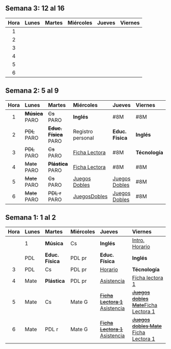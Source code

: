## Semana 3: 12 al 16

| Hora | Lunes | Martes | Miércoles | Jueves | Viernes |
| :---: | :--- | :--- | :--- | :--- | :--- |
| 1 |  |  |  |  |  |
| 2 |  |  |  |  |  |
| 3 |  |  |  |  |  |
| 4 |  |  |  |  |  |
| 5 |  |  |  |  |  |
| 6 |  |  |  |  |  |

## Semana 2: 5 al 9

| Hora | Lunes | Martes | Miércoles | Jueves | Viernes |
| :---: | :--- | :--- | :--- | :--- | :--- |
| 1 | ~~**Música**~~ PARO | ~~Cs~~ PARO | **Inglés** | \#8M | \#8M |
| 2 | ~~PDL~~ PARO | ~~**Educ. Física**~~ PARO | Registro personal | **Educ. Física** | **Inglés** |
| 3 | ~~PDL~~ PARO | ~~Cs~~ PARO | [Ficha Lectora](/proyectos/relevamiento-punto-de-partida.md#ficha-lectora) | \#8M | **Técnología** |
| 4 | ~~Mate~~ PARO | ~~**Plástica**~~ PARO | [Ficha Lectora](/proyectos/relevamiento-punto-de-partida.md#ficha-lectora) | \#8M | \#8M |
| 5 | ~~Mate~~ PARO | ~~Cs~~ PARO | [Juegos Dobles](/proyectos/relevamiento-punto-de-partida.md#juego-dobles) | [Juegos Dobles](/proyectos/relevamiento-punto-de-partida.md#juego-dobles) | \#8M |
| 6 | ~~Mate~~ PARO | ~~PDL r~~ PARO | [JuegosDobles](/proyectos/relevamiento-punto-de-partida.md#juego-dobles) | [Juegos Dobles](/proyectos/relevamiento-punto-de-partida.md#juego-dobles) | \#8M |

## Semana 1: 1 al 2

| Hora | Lunes | Martes | Miércoles | Jueves | Viernes |
| :---: | :--- | :--- | :--- | :--- | :--- |
|  | 1 | **Música** | Cs | **Inglés** | [Intro. Horario]({{site.baseurl}}/modules/proyectos/relevamiento-punto-de-partida/#horarios-registros-y-juegos-dobles) |
|  | PDL | **Educ. Física** | PDL pr | **Educ. Física** | **Inglés** |
| 3 | PDL | Cs | PDL pr | [Horario](/proyectos/relevamiento-punto-de-partida.md#asistencia) | **Técnología** |
| 4 | Mate | **Plástica** | PDL pr | [Asistencia](/proyectos/relevamiento-punto-de-partida.md#asistencia) | [Fícha lectora 1](/proyectos/relevamiento-punto-de-partida.md#ficha-lectora) |
| 5 | Mate | Cs | Mate G | [~~Ficha Lectora 1~~]({{site.baseurl}}/modules/proyectos/relevamiento-punto-de-partida/#ficha-lectora-cuadernillo-de-5to-grado) [Asistencia](/proyectos/relevamiento-punto-de-partida.md#asistencia) | [~~Juegos dobles Mate~~]({{site.baseurl}}/modules/proyectos/relevamiento-punto-de-partida/#horarios-registros-y-juegos-dobles)[Ficha Lectora 1](/proyectos/relevamiento-punto-de-partida.md#ficha-lectora) |
| 6 | Mate | PDL r | Mate G | [~~Ficha Lectora 1~~]({{site.baseurl}}/modules/proyectos/relevamiento-punto-de-partida/#ficha-lectora-cuadernillo-de-5to-grado) [Asistencia](/proyectos/relevamiento-punto-de-partida.md#asistencia) | [~~Juegos dobles Mate~~]({{site.baseurl}}/modules/proyectos/relevamiento-punto-de-partida/#horarios-registros-y-juegos-dobles) [Ficha Lectora 1](/proyectos/relevamiento-punto-de-partida.md#ficha-lectora) |



